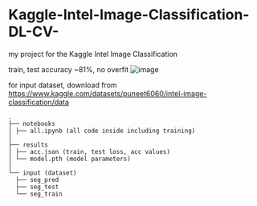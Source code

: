 # Kaggle-Intel-Image-Classification-DL-CV-
my project for the Kaggle Intel Image Classification

train, test accuracy ~81%, no overfit
![image](https://github.com/user-attachments/assets/17c3657a-ad95-453a-b29c-f3acee232791)


for input dataset, download from https://www.kaggle.com/datasets/puneet6060/intel-image-classification/data
```
.
├── notebooks
│ ├── all.ipynb (all code inside including training)
│
├── results
│ ├── acc.json (train, test loss, acc values)
│ └── model.pth (model parameters)
│
└── input (dataset)
  ├── seg_pred
  ├── seg_test
  └── seg_train
```
